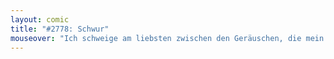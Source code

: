 ```yaml
---
layout: comic
title: "#2778: Schwur"
mouseover: "Ich schweige am liebsten zwischen den Geräuschen, die mein Mund produziert."
---
```

